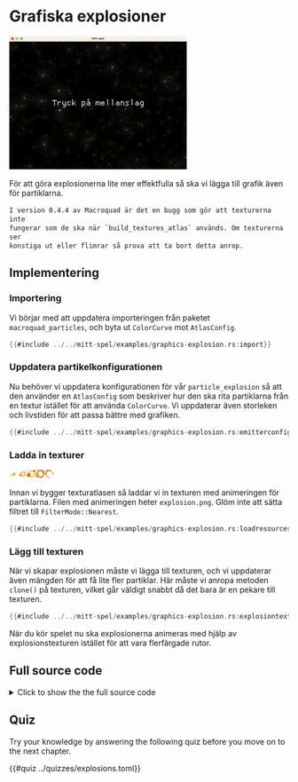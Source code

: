 # Grafiska explosioner

![Screenshot](images/graphics-explosions.gif#center)

För att göra explosionerna lite mer effektfulla så ska vi lägga till grafik
även för partiklarna.

```admonish bug
I version 0.4.4 av Macroquad är det en bugg som gör att texturerna inte
fungerar som de ska när `build_textures_atlas` används. Om texturerna ser
konstiga ut eller flimrar så prova att ta bort detta anrop.
```

## Implementering

### Importering

Vi börjar med att uppdatera importeringen från paketet `macroquad_particles`,
och byta ut `ColorCurve` mot `AtlasConfig`.

```rust
{{#include ../../mitt-spel/examples/graphics-explosion.rs:import}}
```

### Uppdatera partikelkonfigurationen

Nu behöver vi uppdatera konfigurationen för vår `particle_explosion` så att
den använder en `AtlasConfig` som beskriver hur den ska rita partiklarna från
en textur istället för att använda `ColorCurve`. Vi uppdaterar även storleken
och livstiden för att passa bättre med grafiken.

```rust [hl,10,12,14]
{{#include ../../mitt-spel/examples/graphics-explosion.rs:emitterconfig}}
```

### Ladda in texturer

![Spritesheet för explosionen](assets/explosion.png#pixelated)

Innan vi bygger texturatlasen så laddar vi in texturen med animeringen för
partiklarna. Filen med animeringen heter `explosion.png`. Glöm inte att sätta
filtret till `FilterMode::Nearest`.

```rust [hl,1-4]
{{#include ../../mitt-spel/examples/graphics-explosion.rs:loadresources}}
```

### Lägg till texturen

När vi skapar explosionen måste vi lägga till texturen, och vi uppdaterar även
mängden för att få lite fler partiklar. Här måste vi anropa metoden `clone()`
på texturen, vilket går väldigt snabbt då det bara är en pekare till texturen.

```rust [hl,3-4]
{{#include ../../mitt-spel/examples/graphics-explosion.rs:explosiontexture}}
```

När du kör spelet nu ska explosionerna animeras med hjälp av
explosionstexturen istället för att vara flerfärgade rutor.

<div class="noprint">

## Full source code

<details>
  <summary>Click to show the the full source code</summary>

```rust
{{#include ../../mitt-spel/examples/graphics-explosion.rs:all}}
```
</details>
</div>

## Quiz

Try your knowledge by answering the following quiz before you move on to the
next chapter.

{{#quiz ../quizzes/explosions.toml}}
